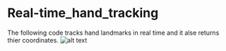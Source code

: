 # Real-time_hand_tracking
The following code tracks hand landmarks in real time and it alse returns thier coordinates.
![alt text](https://drive.google.com/file/d/1wbUqrc8Vt9n2pe4xeurQ5vc60PJI5rly/view?usp=sharing)
